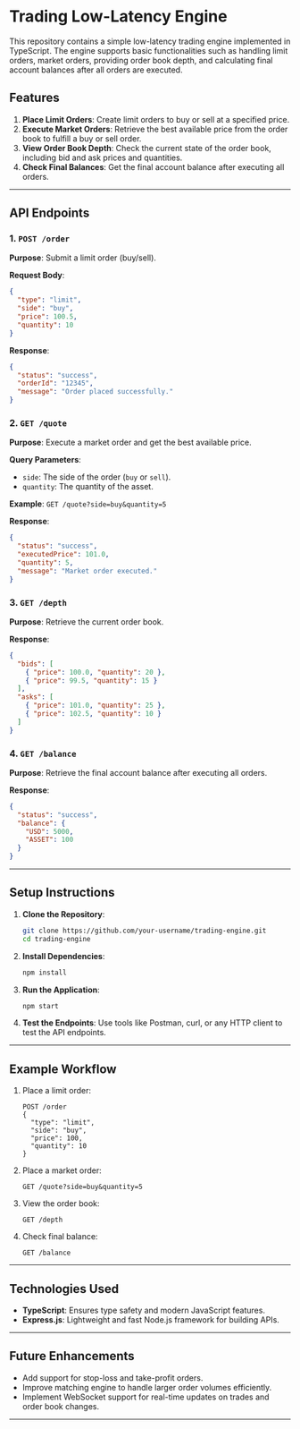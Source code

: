 # Trading Low-Latency Engine

This repository contains a simple low-latency trading engine implemented in TypeScript. The engine supports basic functionalities such as handling limit orders, market orders, providing order book depth, and calculating final account balances after all orders are executed.

## Features

1. **Place Limit Orders**: Create limit orders to buy or sell at a specified price.
2. **Execute Market Orders**: Retrieve the best available price from the order book to fulfill a buy or sell order.
3. **View Order Book Depth**: Check the current state of the order book, including bid and ask prices and quantities.
4. **Check Final Balances**: Get the final account balance after executing all orders.

---

## API Endpoints

### 1. `POST /order`
**Purpose**: Submit a limit order (buy/sell).

**Request Body**:
```json
{
  "type": "limit",       
  "side": "buy",       
  "price": 100.5,     
  "quantity": 10         
}
```

**Response**:
```json
{
  "status": "success",
  "orderId": "12345",   
  "message": "Order placed successfully."
}
```

### 2. `GET /quote`
**Purpose**: Execute a market order and get the best available price.

**Query Parameters**:
- `side`: The side of the order (`buy` or `sell`).
- `quantity`: The quantity of the asset.

**Example**:
`GET /quote?side=buy&quantity=5`

**Response**:
```json
{
  "status": "success",
  "executedPrice": 101.0,  
  "quantity": 5,         
  "message": "Market order executed."
}
```

### 3. `GET /depth`
**Purpose**: Retrieve the current order book.

**Response**:
```json
{
  "bids": [
    { "price": 100.0, "quantity": 20 },
    { "price": 99.5, "quantity": 15 }
  ],
  "asks": [
    { "price": 101.0, "quantity": 25 },
    { "price": 102.5, "quantity": 10 }
  ]
}
```

### 4. `GET /balance`
**Purpose**: Retrieve the final account balance after executing all orders.

**Response**:
```json
{
  "status": "success",
  "balance": {
    "USD": 5000,   
    "ASSET": 100    
  }
}
```

---

## Setup Instructions

1. **Clone the Repository**:
   ```bash
   git clone https://github.com/your-username/trading-engine.git
   cd trading-engine
   ```

2. **Install Dependencies**:
   ```bash
   npm install
   ```

3. **Run the Application**:
   ```bash
   npm start
   ```

4. **Test the Endpoints**:
   Use tools like Postman, curl, or any HTTP client to test the API endpoints.

---

## Example Workflow

1. Place a limit order:
   ```
   POST /order
   {
     "type": "limit",
     "side": "buy",
     "price": 100,
     "quantity": 10
   }
   ```

2. Place a market order:
   ```
   GET /quote?side=buy&quantity=5
   ```

3. View the order book:
   ```
   GET /depth
   ```

4. Check final balance:
   ```
   GET /balance
   ```

---

## Technologies Used
- **TypeScript**: Ensures type safety and modern JavaScript features.
- **Express.js**: Lightweight and fast Node.js framework for building APIs.

---

## Future Enhancements
- Add support for stop-loss and take-profit orders.
- Improve matching engine to handle larger order volumes efficiently.
- Implement WebSocket support for real-time updates on trades and order book changes.

---




